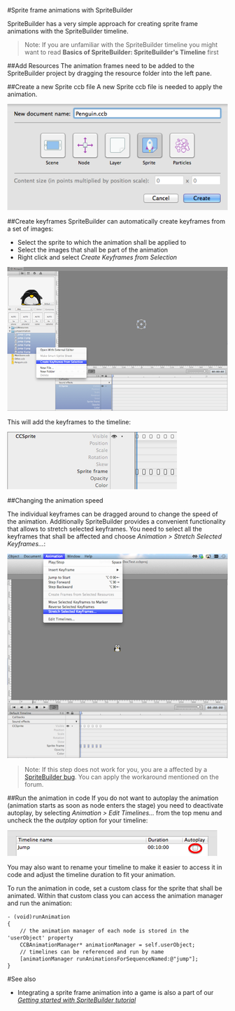#Sprite frame animations with SpriteBuilder

SpriteBuilder has a very simple approach for creating sprite frame animations with the SpriteBuilder timeline.

> Note: If you are unfamiliar with the SpriteBuilder timeline you might want to read **Basics of SpriteBuilder: SpriteBuilder's Timeline** first

##Add Resources
The animation frames need to be added to the SpriteBuilder project by dragging the resource folder into the left pane.

##Create a new Sprite ccb file
A new Sprite ccb file is needed to apply the animation.

![image](new-ccb.png)

##Create keyframes
SpriteBuilder can automatically create keyframes from a set of images:

- Select the sprite to which the animation shall be applied to
- Select the images that shall be part of the animation
- Right click and select *Create Keyframes from Selection*

![image](keyframes.png)

This will add the keyframes to the timeline:

![image](timeline.png)

##Changing the animation speed

The individual keyframes can be dragged around to change the speed of the animation. Additionally SpriteBuilder provides a convenient functionality that allows to stretch selected keyframes. You need to select all the keyframes that shall be affected and choose *Animation > Stretch Selected Keyframes...*:

![image](stretch.png)

> Note: If this step does not work for you, you are a affected by a [SpriteBuilder bug](http://forum.spritebuilder.com/t/sprite-frame-animation-cant-be-selected/286). You can apply the workaround mentioned on the forum.

##Run the animation in code
If you do not want to autoplay the animation (animation starts as soon as node enters the stage) you need to deactivate autoplay, by selecting *Animation > Edit Timelines...* from the top menu and uncheck the the *autplay* option for your timeline:

![image](timeline-option.png)

You may also want to rename your timeline to make it easier to access it in code and adjust the timeline duration to fit your animation. 

To run the animation in code, set a custom class for the sprite that shall be animated.
Within that custom class you can access the animation manager and run the animation:

	- (void)runAnimation
	{
  		// the animation manager of each node is stored in the 'userObject' property
   		CCBAnimationManager* animationManager = self.userObject;
   		// timelines can be referenced and run by name
   		[animationManager runAnimationsForSequenceNamed:@"jump"];
	}

#See also

- Integrating a sprite frame animation into a game is also a part of our [*Getting started with SpriteBuilder tutorial*](https://www.makegameswith.us/tutorials/getting-started-with-spritebuilder/sprite-animation-spritebuilder/)
